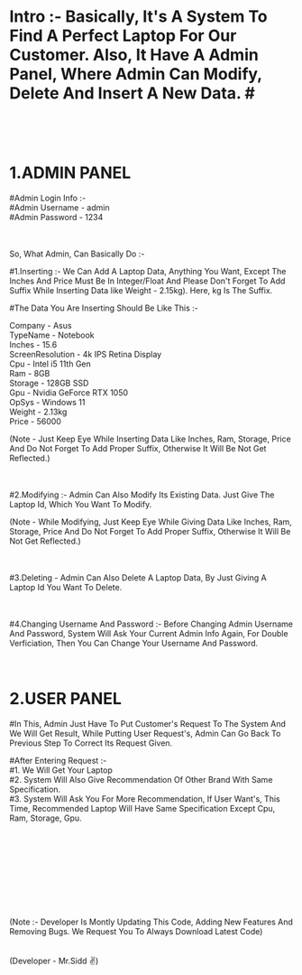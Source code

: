 # Intro :- Basically, It's A System To Find A Perfect Laptop For Our Customer. Also, It Have A Admin Panel, Where Admin Can Modify, Delete  And Insert A New Data. #<br><br><br>





# 1.ADMIN PANEL #

#Admin Login Info :-<br>
#Admin Username - admin<br>
#Admin Password - 1234<br><br><br>



So, What Admin, Can Basically Do :-<br>

#1.Inserting :- We Can Add A Laptop Data, Anything You Want, Except The Inches And Price Must Be In Integer/Float And Please Don't Forget To Add Suffix While Inserting Data like Weight - 2.15kg). Here, kg Is The Suffix. <br>

#The Data You Are Inserting Should Be Like This :-<br>

Company - Asus<br>
TypeName - Notebook<br>
Inches - 15.6<br>
ScreenResolution - 4k IPS Retina Display<br>
Cpu - Intel i5 11th Gen<br>
Ram - 8GB<br>
Storage - 128GB SSD<br>
Gpu - Nvidia GeForce RTX 1050<br>
OpSys - Windows 11<br>
Weight - 2.13kg<br>
Price - 56000<br>

(Note - Just Keep Eye While Inserting Data Like Inches, Ram, Storage, Price And Do Not Forget To Add Proper Suffix, Otherwise It Will Be Not Get Reflected.)<br><br><br>



#2.Modifying :- Admin Can Also Modify Its Existing Data. Just Give The Laptop Id, Which You Want To Modify.<br>

(Note - While Modifying, Just Keep Eye While Giving Data Like Inches, Ram, Storage, Price And Do Not Forget To Add Proper Suffix, Otherwise It Will Be Not Get Reflected.)<br><br><br>



#3.Deleting - Admin Can Also Delete A Laptop Data, By Just Giving A Laptop Id You Want To Delete.<br><br><br>



#4.Changing Username And Password :- Before Changing Admin Username And Password, System Will Ask Your Current Admin Info Again, For Double Verficiation, Then You Can Change Your Username And Password.<br><br><br>





# 2.USER PANEL #

#In This, Admin Just Have To Put Customer's Request To The System And We Will Get Result, While Putting User Request's, Admin Can Go Back To Previous Step To Correct Its Request Given.<br>

#After Entering Request :-<br>
#1. We Will Get Your Laptop<br>
#2. System Will Also Give Recommendation Of Other Brand With Same Specification.<br>
#3. System Will Ask You For More Recommendation, If User Want's, This Time, Recommended Laptop Will Have Same Specification Except Cpu, Ram, Storage, Gpu.<br><br><br><br><br><br><br><br><br><br>





(Note :- Developer Is Montly Updating This Code, Adding New Features And Removing Bugs. We Request You To Always Download Latest Code)<br><br><br>
(Developer - Mr.Sidd ✌)
